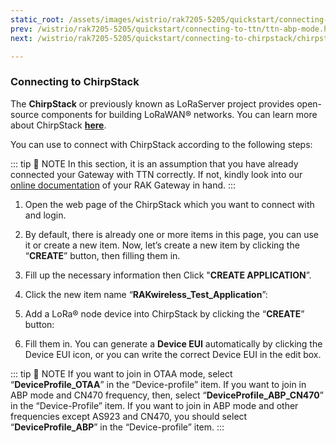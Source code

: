 ```yaml
---
static_root: /assets/images/wistrio/rak7205-5205/quickstart/connecting-to-chirpstack
prev: /wistrio/rak7205-5205/quickstart/connecting-to-ttn/ttn-abp-mode.html
next: /wistrio/rak7205-5205/quickstart/connecting-to-chirpstack/chirpstack-otaa-mode.html

---
```


### Connecting to ChirpStack

The **ChirpStack** or previously known as LoRaServer project provides open-source components for building LoRaWAN® networks. You can learn more about ChirpStack [**here**](https://www.chirpstack.io/).

You can use to connect with ChirpStack according to the following steps:

::: tip 📝 NOTE
In this section, it is an assumption that you have already connected your Gateway with TTN correctly. If not, kindly look into our [online documentation](https://doc.rakwireless.com/) of your RAK Gateway in hand.
:::

1. Open the web page of the ChirpStack which you want to connect with and login.

2. By default, there is already one or more items in this page, you can use it or create a new item. Now, let’s create a new item by clicking the “**CREATE**” button, then filling them in.

<rk-img
  :src="`${$frontmatter.static_root}/yrgeavaswetbj2xf7sqq.png`"
  width="100%"
  figure-number="1"
  caption="ChirpStack Applications"
/>

3. Fill up the necessary information then Click "**CREATE APPLICATION**”.

<rk-img
  :src="`${$frontmatter.static_root}/nsuwadkci3t4e6u1ttzu.png`"
  width="100%"
  figure-number="2"
  caption="Creating the Application"
/>

4. Click the new item name “**RAKwireless_Test_Application**”:

<rk-img
  :src="`${$frontmatter.static_root}/cxpiojzcr5o096l09g0h.png`"
  width="100%"
  figure-number="3"
  caption="Applications page in ChirpStack"
/>

<rk-img
  :src="`${$frontmatter.static_root}/auuldsmkfjgmb6tmo6ta.png`"
  width="100%"
  figure-number="4"
  caption="RAKwireless Test Application"
/>

5. Add a LoRa® node device into ChirpStack by clicking the “**CREATE**” button:

<rk-img
  :src="`${$frontmatter.static_root}/jocka410vvlsenkdcf0a.png`"
  width="100%"
  figure-number="5"
  caption="Adding a Node Device"
/>

6. Fill them in. You can generate a **Device EUI** automatically by clicking the Device EUI icon, or you can write the correct Device EUI in the edit box.

<rk-img
  :src="`${$frontmatter.static_root}/xigu9w6pypfqr8mgnsld.png`"
  width="100%"
  figure-number="6"
  caption="Filling the Device Parameters"
/>

::: tip 📝 NOTE
If you want to join in OTAA mode, select “**DeviceProfile_OTAA**” in the “Device-profile” item. If you want to join in ABP mode and CN470 frequency, then, select “**DeviceProfile_ABP_CN470**” in the “Device-Profile” item. If you want to join in ABP mode and other frequencies except AS923 and CN470, you should select “**DeviceProfile_ABP**” in the “Device-profile” item.
:::
